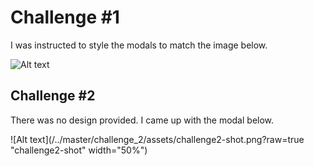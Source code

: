# Challenge #1
I was instructed to style the modals to match the image below.

![Alt text](/../master/challenge_1/assets/challenge1-shot.png?raw=true "challenge1-shot")

## Challenge #2
There was no design provided. I came up with the modal below.

![Alt text](/../master/challenge_2/assets/challenge2-shot.png?raw=true "challenge2-shot" width="50%")
